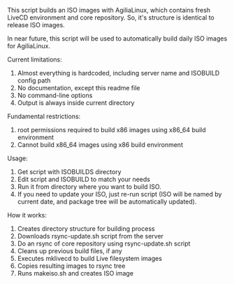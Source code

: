 This script builds an ISO images with AgiliaLinux, which contains fresh LiveCD environment and core repository.
So, it's structure is identical to release ISO images.

In near future, this script will be used to automatically build daily ISO images for AgiliaLinux.


Current limitations:
1. Almost everything is hardcoded, including server name and ISOBUILD config path
2. No documentation, except this readme file
3. No command-line options
4. Output is always inside current directory

Fundamental restrictions:
1. root permissions required to build x86 images using x86_64 build environment
2. Cannot build x86_64 images using x86 build environment

Usage:
1. Get script with ISOBUILDS directory
2. Edit script and ISOBUILD to match your needs
3. Run it from directory where you want to build ISO.
4. If you need to update your ISO, just re-run script (ISO will be named by current date, and package tree will be automatically updated).

How it works:
1. Creates directory structure for building process
2. Downloads rsync-update.sh script from the server
3. Do an rsync of core repository using rsync-update.sh script
4. Cleans up previous build files, if any
5. Executes mklivecd to build Live filesystem images
6. Copies resulting images to rsync tree
7. Runs makeiso.sh and creates ISO image


